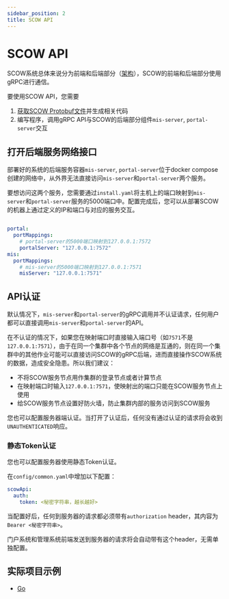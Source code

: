 ```yaml
---
sidebar_position: 2
title: SCOW API
---
```


# SCOW API

SCOW系统总体来说分为前端和后端部分（[架构](../../deploy/architecture/index.md)），SCOW的前端和后端部分使用gRPC进行通信。

要使用SCOW API，您需要

1. [获取SCOW Protobuf文件](./proto.md)并生成相关代码
2. 编写程序，调用gRPC API与SCOW的后端部分组件`mis-server`, `portal-server`交互

## 打开后端服务网络接口

部署好的系统的后端服务容器`mis-server`, `portal-server`位于docker compose创建的网络中，从外界无法直接访问`mis-server`和`portal-server`两个服务。

要想访问这两个服务，您需要通过`install.yaml`将主机上的端口映射到`mis-server`和`portal-server`服务的5000端口中。配置完成后，您可以从部署SCOW的机器上通过定义的IP和端口与对应的服务交互。

```yaml title=install.yaml

portal:
  portMappings:
    # portal-server的5000端口映射到127.0.0.1:7572
    portalServer: "127.0.0.1:7572"
mis:
  portMappings:
    # mis-server的5000端口映射到127.0.0.1:7571
    misServer: "127.0.0.1:7571"
```

## API认证

默认情况下，`mis-server`和`portal-server`的gRPC调用并不认证请求，任何用户都可以直接调用`mis-server`和`portal-server`的API。

在不认证的情况下，如果您在映射端口时直接输入端口号（如`7571`不是`127.0.0.1:7571`），由于在同一个集群中各个节点的网络是互通的，则在同一个集群中的其他作业可能可以直接访问SCOW的gRPC后端，进而直接操作SCOW系统的数据，造成安全隐患。所以我们建议：

- 不将SCOW服务节点用作集群的登录节点或者计算节点
- 在映射端口时输入`127.0.0.1:7571`，使映射出的端口只能在SCOW服务节点上使用
- 给SCOW服务节点设置好防火墙，防止集群内部的服务访问到SCOW服务

您也可以配置服务器端认证。当打开了认证后，任何没有通过认证的请求将会收到`UNAUTHENTICATED`响应。

### 静态Token认证

您也可以配置服务器使用静态Token认证。

在`config/common.yaml`中增加以下配置：

```yaml title="config/common.yaml"
scowApi:
  auth:
    token: <秘密字符串，越长越好>
```

当配置好后，任何到服务器的请求都必须带有`authorization` header，其内容为`Bearer <秘密字符串>`。

门户系统和管理系统前端发送到服务器的请求将会自动带有这个header，无需单独配置。

## 实际项目示例

- [Go](./examples/go.md#使用scow-api)
